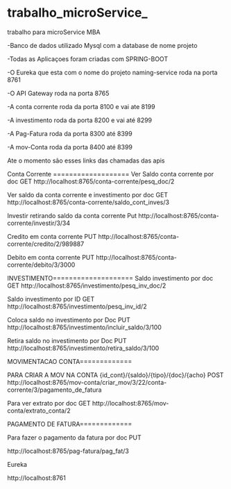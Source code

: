# trabalho_microService_
trabalho para microService MBA

-Banco de dados utilizado Mysql com a database de nome projeto

-Todas as Aplicaçoes foram criadas com SPRING-BOOT

-O Eureka que esta com o nome do projeto naming-service roda na porta 8761

-O API Gateway roda na porta 8765

-A conta corrente roda da porta 8100 e vai ate 8199

-A investimento roda da porta 8200 e vai até 8299

-A Pag-Fatura roda da porta 8300 até 8399

-A mov-Conta roda da porta 8400 até 8399


Ate o momento são esses links das chamadas das apis

Conta Corrente ===================
Ver Saldo conta corrente por doc
GET
http://localhost:8765/conta-corrente/pesq_doc/2

Ver saldo da conta corrente e investimento por doc
GET
http://localhost:8765/conta-corrente/saldo_cont_inves/3

Investir retirando saldo da conta corrente
Put
http://localhost:8765/conta-corrente/investir/3/34


Credito em  conta corrente
PUT
http://localhost:8765/conta-corrente/credito/2/989887


Debito em conta corrente
PUT
http://localhost:8765/conta-corrente/debito/3/3000



INVESTIMENTO====================
Saldo investimento por doc
GET
http://localhost:8765/investimento/pesq_inv_doc/2

Saldo investimento por ID
GET
http://localhost:8765/investimento/pesq_inv_id/2


Coloca saldo no investimento por Doc
PUT
http://localhost:8765/investimento/incluir_saldo/3/100

Retira saldo no investimento por Doc
PUT
http://localhost:8765/investimento/retira_saldo/3/100

MOVIMENTACAO CONTA=============

PARA CRIAR A MOV NA CONTA {id_cont}/{saldo}/{tipo}/{doc}/{acho}
POST
http://localhost:8765/mov-conta/criar_mov/3/22/conta-corrente/3/pagamento_de_fatura


Para ver extrato por doc
GET
http://localhost:8765/mov-conta/extrato_conta/2



PAGAMENTO DE FATURA=============

Para fazer o pagamento da fatura por doc
PUT

http://localhost:8765/pag-fatura/pag_fat/3


Eureka

http://localhost:8761
